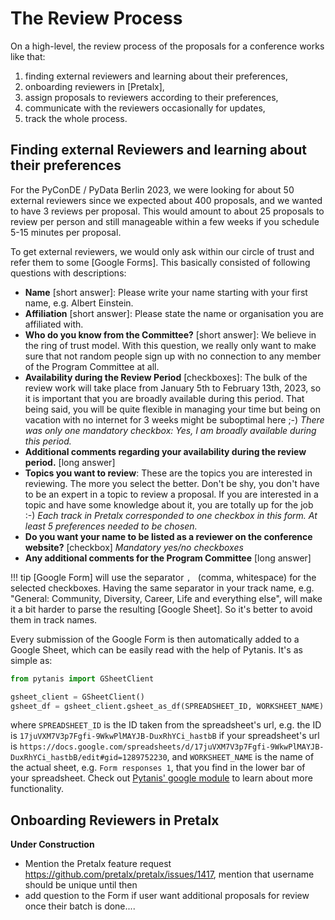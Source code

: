 # The Review Process

On a high-level, the review process of the proposals for a conference works like that:

1. finding external reviewers and learning about their preferences,
2. onboarding reviewers in [Pretalx],
3. assign proposals to reviewers according to their preferences,
4. communicate with the reviewers occasionally for updates,
5. track the whole process.

## Finding external Reviewers and learning about their preferences

For the PyConDE / PyData Berlin 2023, we were looking for about 50 external reviewers since we expected about 400
proposals, and we wanted to have 3 reviews per proposal. This would amount to about 25 proposals to review per person
and still manageable within a few weeks if you schedule 5-15 minutes per proposal.

To get external reviewers, we would only ask within our circle of trust and refer them to some [Google Forms]. This
basically consisted of following questions with descriptions:

* **Name** \[short answer\]: Please write your name starting with your first name, e.g. Albert Einstein.
* **Affiliation** \[short answer\]: Please state the name or organisation you are affiliated with.
* **Who do you know from the Committee?** \[short answer\]: We believe in the ring of trust model. With this question, we really only
  want to make sure that not random people sign up with no connection to any member of the Program Committee at all.
* **Availability during the Review Period** \[checkboxes]: The bulk of the review work will take place from January 5th to February
  13th, 2023, so it is important that you are broadly available during this period. That being said, you will be quite
  flexible in managing your time but being on vacation with no internet for 3 weeks might be suboptimal here ;-)
  *There was only one mandatory checkbox: Yes, I am broadly available during this period.*
* **Additional comments regarding your availability during the review period.** \[long answer\]
* **Topics you want to review**: These are the topics you are interested in reviewing. The more you select the better.
  Don't be shy, you don't have to be an expert in a topic to review a proposal. If you are interested in a topic and
  have some knowledge about it, you are totally up for the job :-)
  *Each track in Pretalx corresponded to one checkbox in this form. At least 5 preferences needed to be chosen.*
* **Do you want your name to be listed as a reviewer on the conference website?** \[checkbox\] *Mandatory yes/no checkboxes*
* **Any additional comments for the Program Committee** \[long answer\]

!!! tip
    [Google Form] will use the separator `, ` (comma, whitespace) for the selected checkboxes. Having the same separator
    in your track name, e.g. "General: Community, Diversity, Career, Life and everything else", will make it a bit harder
    to parse the resulting [Google Sheet]. So it's better to avoid them in track names.

Every submission of the Google Form is then automatically added to a Google Sheet, which can be easily read with the
help of Pytanis. It's as simple as:
```python
from pytanis import GSheetClient

gsheet_client = GSheetClient()
gsheet_df = gsheet_client.gsheet_as_df(SPREADSHEET_ID, WORKSHEET_NAME)
```
where `SPREADSHEET_ID` is the ID taken from the spreadsheet's url, e.g. the ID is `17juVXM7V3p7Fgfi-9WkwPlMAYJB-DuxRhYCi_hastbB`
if your spreadsheet's url is `https://docs.google.com/spreadsheets/d/17juVXM7V3p7Fgfi-9WkwPlMAYJB-DuxRhYCi_hastbB/edit#gid=1289752230`,
and `WORKSHEET_NAME` is the name of the actual sheet, e.g. `Form responses 1`, that you find in the lower bar of your
spreadsheet. Check out [Pytanis' google module](../reference/SUMMARY.md#pytanis.google) to learn about more functionality.

## Onboarding Reviewers in Pretalx




**Under Construction**


* Mention the Pretalx feature request https://github.com/pretalx/pretalx/issues/1417, mention that username should be unique until then
* add question to the Form if user want additional proposals for review once their batch is done....
